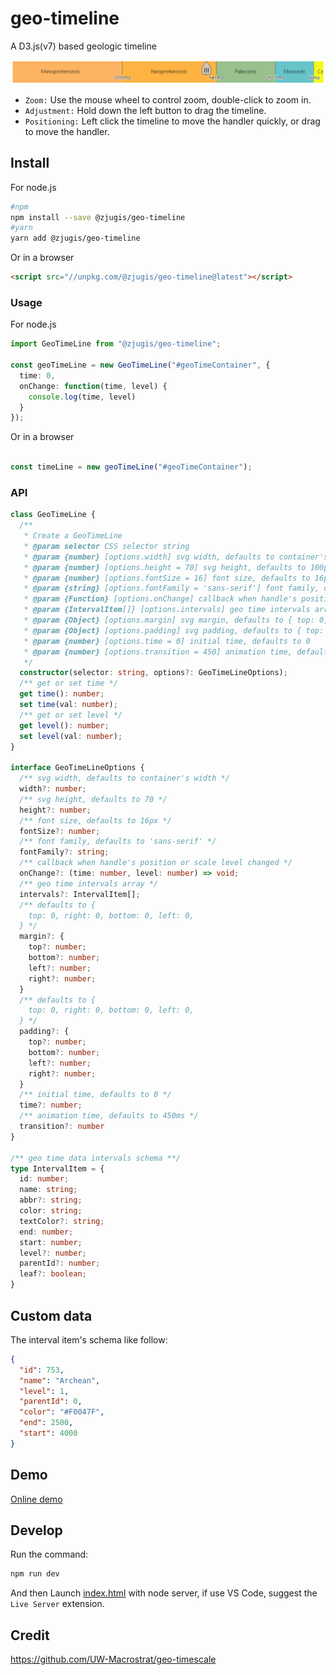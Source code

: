 # geo-timeline

A D3.js(v7) based geologic timeline

![geo-timeline](img/geo-timeline.png)

- ``Zoom:`` Use the mouse wheel to control zoom, double-click to zoom in.
- ``Adjustment:`` Hold down the left button to drag the timeline.
- ``Positioning:`` Left click the timeline to move the handler quickly, or drag to move the handler.

## Install

For node.js

```bash
#npm
npm install --save @zjugis/geo-timeline
#yarn
yarn add @zjugis/geo-timeline
```

Or in a browser

```html
<script src="//unpkg.com/@zjugis/geo-timeline@latest"></script>
```

### Usage

For node.js

```ts
import GeoTimeLine from "@zjugis/geo-timeline";

const geoTimeLine = new GeoTimeLine("#geoTimeContainer", {
  time: 0,
  onChange: function(time, level) {
    console.log(time, level)
  }
});
```

Or in a browser

```js

const timeLine = new geoTimeLine("#geoTimeContainer");
```

### API

```ts
class GeoTimeLine {
  /**
   * Create a GeoTimeLine
   * @param selector CSS selector string
   * @param {number} [options.width] svg width, defaults to container's width
   * @param {number} [options.height = 70] svg height, defaults to 100px
   * @param {number} [options.fontSize = 16] font size, defaults to 16px
   * @param {string} [options.fontFamily = 'sans-serif'] font family, defaults to 'sans-serif'
   * @param {Function} [options.onChange] callback when handle's position or scale level changed
   * @param {IntervalItem[]} [options.intervals] geo time intervals array
   * @param {Object} [options.margin] svg margin, defaults to { top: 0, right: 0, bottom: 0, left: 0 }
   * @param {Object} [options.padding] svg padding, defaults to { top: 0, right: 0, bottom: 0, left: 0 }
   * @param {number} [options.time = 0] initial time, defaults to 0
   * @param {number} [options.transition = 450] animation time, defaults to 450ms
   */
  constructor(selector: string, options?: GeoTimeLineOptions);
  /** get or set time */
  get time(): number;
  set time(val: number);
  /** get or set level */
  get level(): number;
  set level(val: number);
}

interface GeoTimeLineOptions {
  /** svg width, defaults to container's width */
  width?: number;
  /** svg height, defaults to 70 */
  height?: number;
  /** font size, defaults to 16px */
  fontSize?: number;
  /** font family, defaults to 'sans-serif' */
  fontFamily?: string;
  /** callback when handle's position or scale level changed */
  onChange?: (time: number, level: number) => void;
  /** geo time intervals array */
  intervals?: IntervalItem[];
  /** defaults to {
    top: 0, right: 0, bottom: 0, left: 0,
  } */
  margin?: {
    top?: number;
    bottom?: number;
    left?: number;
    right?: number;
  }
  /** defaults to {
    top: 0, right: 0, bottom: 0, left: 0,
  } */
  padding?: {
    top?: number;
    bottom?: number;
    left?: number;
    right?: number;
  }
  /** initial time, defaults to 0 */
  time?: number;
  /** animation time, defaults to 450ms */
  transition?: number
}

/** geo time data intervals schema **/
type IntervalItem = {
  id: number;
  name: string;
  abbr?: string;
  color: string;
  textColor?: string;
  end: number;
  start: number;
  level?: number;
  parentId?: number;
  leaf?: boolean;
}

```

## Custom data

The interval item's schema like follow:

```json
{
  "id": 753,
  "name": "Archean",
  "level": 1,
  "parentId": 0,
  "color": "#F0047F",
  "end": 2500,
  "start": 4000
}
```

## Demo

[Online demo](https://geo-timeline.vercel.app/)

## Develop

Run the command:

```bash
npm run dev
```

And then Launch [index.html](index.html) with node server, if use VS Code, suggest the ``Live Server`` extension.

## Credit

<https://github.com/UW-Macrostrat/geo-timescale>
